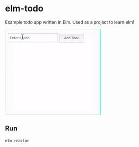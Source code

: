 # elm-todo
Example todo app written in Elm.
Used as a project to learn elm!

![Example of Todo app](https://raw.githubusercontent.com/ganderzz/elm-todo/master/example.gif)

## Run

`elm reactor`
